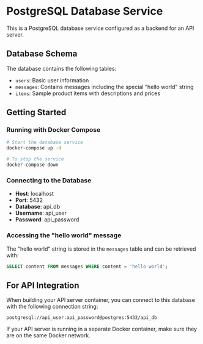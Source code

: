 # PostgreSQL Database Service

This is a PostgreSQL database service configured as a backend for an API server.

## Database Schema

The database contains the following tables:
- `users`: Basic user information
- `messages`: Contains messages including the special "hello world" string
- `items`: Sample product items with descriptions and prices

## Getting Started

### Running with Docker Compose

```bash
# Start the database service
docker-compose up -d

# To stop the service
docker-compose down
```

### Connecting to the Database

- **Host**: localhost
- **Port**: 5432
- **Database**: api_db
- **Username**: api_user
- **Password**: api_password

### Accessing the "hello world" message

The "hello world" string is stored in the `messages` table and can be retrieved with:

```sql
SELECT content FROM messages WHERE content = 'hello world';
```

## For API Integration

When building your API server container, you can connect to this database with the following connection string:

```
postgresql://api_user:api_password@postgres:5432/api_db
```

If your API server is running in a separate Docker container, make sure they are on the same Docker network. 